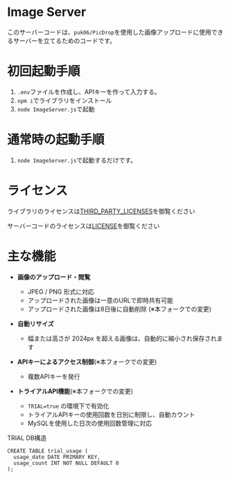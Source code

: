 # Image Server
このサーバーコードは、`puk06/PicDrop`を使用した画像アップロードに使用できるサーバーを立てるためのコードです。

# 初回起動手順
1. `.env`ファイルを作成し、APIキーを作って入力する。
2. `npm i`でライブラリをインストール
3. `node ImageServer.js`で起動

# 通常時の起動手順
1. `node ImageServer.js`で起動するだけです。

# ライセンス
ライブラリのライセンスは[THIRD_PARTY_LICENSES](https://github.com/puk06/Image-Server/blob/main/THIRD_PARTY_LICENSES)を御覧ください

サーバーコードのライセンスは[LICENSE](https://github.com/puk06/Image-Server/blob/main/LICENSE)を御覧ください

# 主な機能

- **画像のアップロード・閲覧**
  - JPEG / PNG  形式に対応
  - アップロードされた画像は一意のURLで即時共有可能
  - アップロードされた画像は8日後に自動削除 (※本フォークでの変更)

- **自動リサイズ**
  - 幅または高さが 2024px を超える画像は、自動的に縮小され保存されます

- **APIキーによるアクセス制御**(※本フォークでの変更)
  - 複数APIキーを発行

- **トライアルAPI機能**(※本フォークでの変更)
  - `TRIAL=true` の環境下で有効化
  - トライアルAPIキーの使用回数を日別に制限し、自動カウント
  - MySQLを使用した日次の使用回数管理に対応

TRIAL DB構造
```
CREATE TABLE trial_usage (
  usage_date DATE PRIMARY KEY,
  usage_count INT NOT NULL DEFAULT 0
);
```